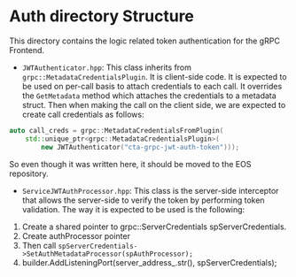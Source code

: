 # Auth directory Structure
This directory contains the logic related token authentication for the gRPC Frontend.

- `JWTAuthenticator.hpp`: This class inherits from `grpc::MetadataCredentialsPlugin`. It is client-side code.
It is expected to be used on per-call basis to attach credentials to each call.
It overrides the `GetMetadata` method which attaches the credentials to a metadata struct.
Then when making the call on the client side, we are expected to create call credentials as follows:
```c++
auto call_creds = grpc::MetadataCredentialsFromPlugin(
    std::unique_ptr<grpc::MetadataCredentialsPlugin>(
        new JWTAuthenticator("cta-grpc-jwt-auth-token")));
```
So even though it was written here, it should be moved to the EOS repository.

- `ServiceJWTAuthProcessor.hpp`: This class is the server-side interceptor that allows the server-side to verify the token by performing token validation.
The way it is expected to be used is the following:
1. Create a shared pointer to grpc::ServerCredentials spServerCredentials.
2. Create authProcessor pointer
3. Then call `spServerCredentials->SetAuthMetadataProcessor(spAuthProcessor);`
4. builder.AddListeningPort(server_address_.str(), spServerCredentials);
